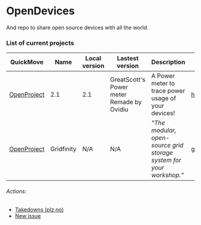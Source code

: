 # OpenDevices
And repo to share open source devices with all the world.

### List of current projects ###

|QuickMove|Name|Local version|Lastest version|Description|Source|
|---------|----|-------------|---------------|-----------|------|
|[OpenProject](./GreatScott's%20Power%20meter%20Remade%20by%20Ovidiu)|2.1|2.1|GreatScott's Power meter Remade by Ovidiu|A Power meter to trace power usage of your devices!|[hackaday.io](http://bit.ly/3hxoMJP)|
|[OpenProject](./Gridfinity)|Gridfinity|N/A|N/A|*"The modular, open-source grid storage system for your workshop."*|[gridfinity.xyz](http://bit.ly/3I53X3l)|


###### Actions: 
- [Takedowns (plz no)](http://bit.ly/3YyMDJG)
- [New issue](http://bit.ly/3FIrBjd)
######